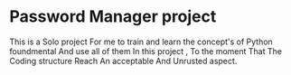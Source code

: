 # Password Manager project

This is a Solo project For me to train and learn the concept's of Python foundmental And use all of them In this project , To the moment That The Coding structure Reach An acceptable And Unrusted aspect.
